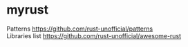 # myrust  

Patterns https://github.com/rust-unofficial/patterns  
Libraries list https://github.com/rust-unofficial/awesome-rust  
